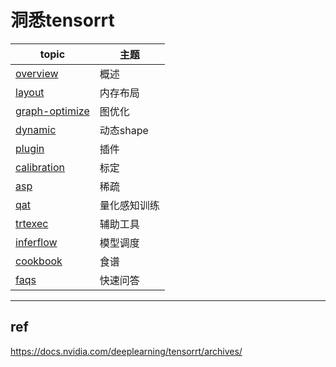 # 洞悉tensorrt    

|**topic**                       | **主题**|     
|    ---                         | --- |     
|[overview](./overview.md)       |概述  |         
|[layout](./layout/readme.md)    |内存布局|        
|[graph-optimize](./graph-optimize/readme.md)    |图优化|      
|[dynamic](./dynamic/readme.md)  |动态shape |    
|[plugin](./plugin/readme.md)    |插件  |       
|[calibration](./calibration/readme.md)  |标定 |          
|[asp](./asp/readme.md)          |稀疏 |       
|[qat](./qat/readme.md)          |量化感知训练 |       
|[trtexec](./trtexec/readme.md)         |辅助工具 |      
|[inferflow](./inferflow/readme.md) |模型调度|     
|[cookbook](https://github.com/lix19937/trt-samples-for-hackathon-cn/blob/master/cookbook/) |食谱|     
|[faqs](./faqs.md)                  |快速问答|     

--------------------------------------     
## ref    
https://docs.nvidia.com/deeplearning/tensorrt/archives/   
